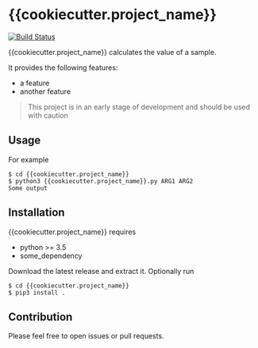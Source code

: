 # {{cookiecutter.project_name}}

[![Build Status](https://travis-ci.org/{{cookiecutter.github_user}}/{{cookiecutter.project_name}}.svg?branch=master)](https://travis-ci.org/{{cookiecutter.github_user}}/{{cookiecutter.project_name}})

{{cookiecutter.project_name}} calculates the value of a sample.

It provides the following features:

* a feature
* another feature

> This project is in an early stage of development and should be used with caution


## Usage

For example

```
$ cd {{cookiecutter.project_name}}
$ python3 {{cookiecutter.project_name}}.py ARG1 ARG2
Some output
```


## Installation

{{cookiecutter.project_name}} requires

* python >= 3.5
* some_dependency

Download the latest release and extract it. Optionally run

```
$ cd {{cookiecutter.project_name}}
$ pip3 install .
```


## Contribution

Please feel free to open issues or pull requests.

